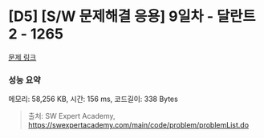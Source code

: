 # [D5] [S/W 문제해결 응용] 9일차 - 달란트2 - 1265 

[문제 링크](https://swexpertacademy.com/main/code/problem/problemDetail.do?contestProbId=AV18R8FKIvoCFAZN) 

### 성능 요약

메모리: 58,256 KB, 시간: 156 ms, 코드길이: 338 Bytes



> 출처: SW Expert Academy, https://swexpertacademy.com/main/code/problem/problemList.do